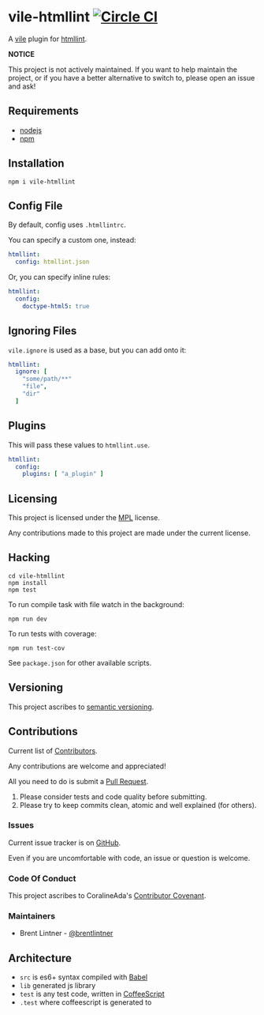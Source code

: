 # vile-htmllint [![Circle CI](https://circleci.com/gh/brentlintner/vile-htmllint.svg?style=svg&circle-token=a1c7ff09e5e5ff375f17f8f82f0e2bbce3136914)](https://circleci.com/gh/brentlintner/vile-htmllint)

A [vile](http://vile.io) plugin for [htmllint](http://htmllint.github.io).

**NOTICE**

This project is not actively maintained. If you want to
help maintain the project, or if you have a better
alternative to switch to, please open an issue and ask!

## Requirements

- [nodejs](http://nodejs.org)
- [npm](http://npmjs.org)

## Installation

    npm i vile-htmllint

## Config File

By default, config uses `.htmllintrc`.

You can specify a custom one, instead:

```yaml
htmllint:
  config: htmllint.json
```

Or, you can specify inline rules:

```yaml
htmllint:
  config:
    doctype-html5: true
```

## Ignoring Files

`vile.ignore` is used as a base, but you can add onto it:

```yaml
htmllint:
  ignore: [
    "some/path/**"
    "file",
    "dir"
  ]
```

## Plugins

This will pass these values to `htmllint.use`.

```yaml
htmllint:
  config:
    plugins: [ "a_plugin" ]
```

## Licensing

This project is licensed under the [MPL](https://www.mozilla.org/MPL/2.0) license.

Any contributions made to this project are made under the current license.

## Hacking

    cd vile-htmllint
    npm install
    npm test

To run compile task with file watch in the background:

    npm run dev

To run tests with coverage:

    npm run test-cov

See `package.json` for other available scripts.

## Versioning

This project ascribes to [semantic versioning](http://semver.org).

## Contributions

Current list of [Contributors]().

Any contributions are welcome and appreciated!

All you need to do is submit a [Pull Request]().

1. Please consider tests and code quality before submitting.
2. Please try to keep commits clean, atomic and well explained (for others).

### Issues

Current issue tracker is on [GitHub]().

Even if you are uncomfortable with code, an issue or question is welcome.

### Code Of Conduct

This project ascribes to CoralineAda's [Contributor Covenant](https://github.com/CoralineAda/contributor_covenant).

### Maintainers

- Brent Lintner - [@brentlintner](http://github.com/brentlintner)

## Architecture

- `src` is es6+ syntax compiled with [Babel](https://babeljs.io)
- `lib` generated js library
- `test` is any test code, written in [CoffeeScript](http://coffeescript.org)
- `.test` where coffeescript is generated to

